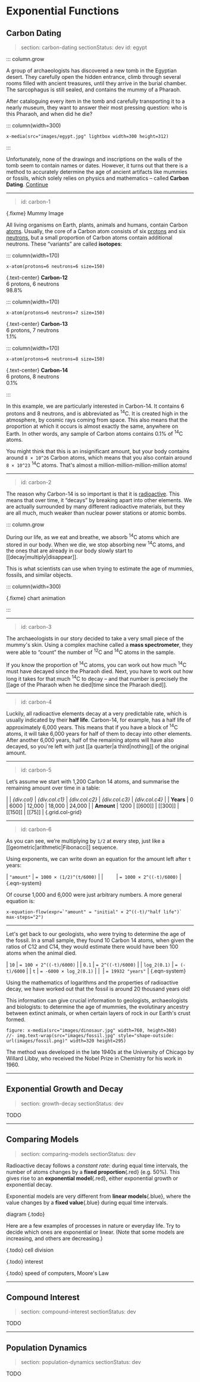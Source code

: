 # Exponential Functions

## Carbon Dating

> section: carbon-dating
> sectionStatus: dev
> id: egypt

::: column.grow

A group of archaeologists has discovered a new tomb in the Egyptian desert.
They carefully open the hidden entrance, climb through several rooms filled with
ancient treasures, until they arrive in the burial chamber. The sarcophagus
is still sealed, and contains the mummy of a Pharaoh.

After cataloguing every item in the tomb and carefully transporting it to a
nearly museum, they want to answer their most pressing question: who is this
Pharaoh, and when did he die?

::: column(width=300)

    x-media(src="images/egypt.jpg" lightbox width=300 height=312)

:::

Unfortunately, none of the drawings and inscriptions on the walls of the tomb
seem to contain names or dates. However, it turns out that there is a method
to accurately determine the age of ancient artifacts like mummies or fossils,
which solely relies on physics and mathematics – called __Carbon Dating__.
[Continue](btn:next)

---
> id: carbon-1

{.fixme} Mummy Image

All living organisms on Earth, plants, animals and humans, contain Carbon
[atoms](gloss:atom). Usually, the core of a Carbon atom consists of six
[protons](gloss:proton) and six [neutrons](gloss:neutron), but a small
proportion of Carbon atoms contain additional neutrons. These “variants” are
called __isotopes__:

::: column(width=170)

    x-atom(protons=6 neutrons=6 size=150)

{.text-center} __Carbon-12__  
6 protons, 6 neutrons  
98.8%

::: column(width=170)

    x-atom(protons=6 neutrons=7 size=150)

{.text-center} __Carbon-13__  
6 protons, 7 neutrons  
1.1%

::: column(width=170)

    x-atom(protons=6 neutrons=8 size=150)

{.text-center} __Carbon-14__  
6 protons, 8 neutrons  
0.1%

:::

In this example, we are particularly interested in Carbon-14. It contains 6
protons and 8 neutrons, and is abbreviated as <sup>14</sup>C. It is created high
in the atmosphere, by cosmic rays coming from space. This also means that the
proportion at which it occurs is almost exactly the same, anywhere on Earth. In
other words, any sample of Carbon atoms contains 0.1% of <sup>14</sup>C atoms.

You might think that this is an insignificant amount, but your body contains
around `8 × 10^26` Carbon atoms, which means that you also contain around
`8 × 10^23` <sup>14</sup>C atoms. That's almost a million-million-million-million
atoms!

---
> id: carbon-2

The reason why Carbon-14 is so important is that it is [radioactive](gloss:radioactive).
This means that over time, it “decays” by breaking apart into other elements.
We are actually surrounded by many different radioactive materials, but they are
all much, much weaker than nuclear power stations or atomic bombs.

::: column.grow

During our life, as we eat and breathe, we absorb <sup>14</sup>C atoms which
are stored in our body. When we die, we stop absorbing new <sup>14</sup>C atoms,
and the ones that are already in our body slowly start to
[[decay|multiply|disappear]].

This is what scientists can use when trying to estimate the age of mummies,
fossils, and similar objects.

::: column(width=300)

{.fixme} chart animation

:::

---
> id: carbon-3

The archaeologists in our story decided to take a very small piece of the
mummy's skin. Using a complex machine called a __mass spectrometer__, they were
able to “count” the number of <sup>12</sup>C and <sup>14</sup>C atoms in the
sample.

If you know the proportion of <sup>14</sup>C atoms, you can work out how much
<sup>14</sup>C must have decayed since the Pharaoh died. Next, you have to
work out how long it takes for that much <sup>14</sup>C to decay – and that
number is precisely the [[age of the Pharaoh when he died|time since the
Pharaoh died]].

---
> id: carbon-4

Luckily, all radioactive elements decay at a very predictable rate, which is
usually indicated by their __half life__. Carbon-14, for example, has a half
life of approximately 6,000 years. This means that if you have a block of
<sup>14</sup>C atoms, it will take 6,000 years for half of them to decay into
other elements. After another 6,000 years, half of the remaining atoms will have
also decayed, so you're left with just [[a quarter|a third|nothing]] of the
original amount.

---
> id: carbon-5

Let’s assume we start with 1,200 Carbon 14 atoms, and summarise the remaining
amount over time in a table:

|            | _{div.col}_ | _{div.col.c1}_ | _{div.col.c2}_ | _{div.col.c3}_ | _{div.col.c4}_ |
| __Years__  | 0           | 6000           | 12,000         | 18,000         | 24,000         |
| __Amount__ | 1200        | [[600]]        | [[300]]        | [[150]]        | [[75]]         |
{.grid.col-grid}

---
> id: carbon-6

As you can see, we’re multiplying by `1/2` at every step, just like a
[[geometric|arithmetic|Fibonacci]] sequence.

Using exponents, we can write down an equation for the amount left after `t` years:

| `"amount"` | `= 1000 × (1/2)^(t/6000)` |
|            | `= 1000 × 2^((-t)/6000)`  |
{.eqn-system}

Of course 1,000 and 6,000 were just arbitrary numbers. A more general equation
is:

    x-equation-flow(expr=`"amount" = "initial" × 2^((-t)/"half life")` max-steps="2")

---

Let's get back to our geologists, who were trying to determine the age of the
fossil. In a small sample, they found 10 Carbon 14 atoms, when given the ratios
of C12 and C14, they would estimate there would have been 100 atoms when the
animal died.

|         `10` | `= 100 × 2^((-t)/6000)` |
|        `0.1` | `= 2^((-t)/6000)`       |
| `log_2(0.1)` | `= (-t)/6000`           |
|          `t` | `= -6000 × log_2(0.1)`  |
|              | `= 19932 "years"`       |
{.eqn-system}

Using the mathematics of logarithms and the properties of radioactive decay, we
have worked out that the fossil is around 20 thousand years old!

This information can give crucial information to geologists, archaeologists and
biologists: to determine the age of mummies, the evolutinary ancestry between
extinct animals, or when certain layers of rock in our Earth's crust formed.

    figure: x-media(src="images/dinosaur.jpg" width=760, height=360)
    //- img.text-wrap(src="images/fossil.jpg" style="shape-outside: url(images/fossil.png)" width=320 height=295)

The method was developed in the late 1940s at the University of Chicago by Willard Libby, who received the Nobel Prize in Chemistry for his work in 1960.

---

## Exponential Growth and Decay

> section: growth-decay
> sectionStatus: dev

TODO

---

## Comparing Models

> section: comparing-models
> sectionStatus: dev

Radioactive decay follows a _constant rate_: during equal time intervals, the
number of atoms changes by a __fixed proportion__{.red} (e.g. 50%). This gives
rise to an __exponential model__{.red}, either exponential growth or
exponential decay.

Exponential models are very different from __linear models__{.blue}, where the
value changes by a __fixed value__{.blue} during equal time intervals.

diagram {.todo}

Here are a few examples of processes in nature or everyday life. Try to decide
which ones are exponential or linear. (Note that some models are increasing, 
and others are decreasing.)

{.todo} cell division

{.todo} interest

{.todo} speed of computers, Moore's Law

---

## Compound Interest

> section: compound-interest
> sectionStatus: dev

TODO

---

## Population Dynamics

> section: population-dynamics
> sectionStatus: dev

TODO
